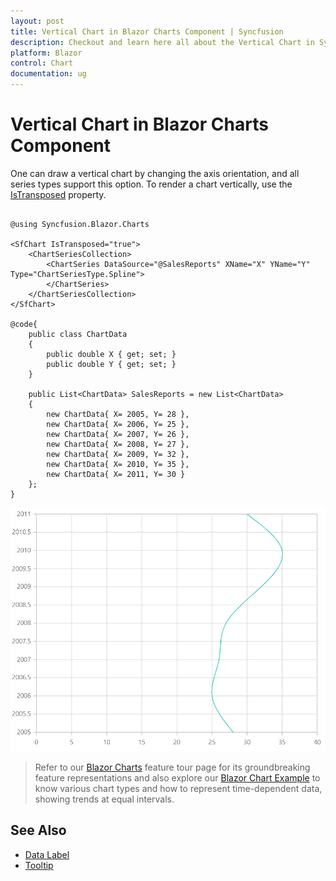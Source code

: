 ```yaml
---
layout: post
title: Vertical Chart in Blazor Charts Component | Syncfusion
description: Checkout and learn here all about the Vertical Chart in Syncfusion Blazor Charts component and much more.
platform: Blazor
control: Chart
documentation: ug
---
```


# Vertical Chart in Blazor Charts Component

One can draw a vertical chart by changing the axis orientation, and all series types support this option. To render a chart vertically, use the [IsTransposed](https://help.syncfusion.com/cr/blazor/Syncfusion.Blazor.Charts.SfChart.html#Syncfusion_Blazor_Charts_SfChart_IsTransposed) property.

```cshtml

@using Syncfusion.Blazor.Charts

<SfChart IsTransposed="true">
    <ChartSeriesCollection>
        <ChartSeries DataSource="@SalesReports" XName="X" YName="Y" Type="ChartSeriesType.Spline">
        </ChartSeries>
    </ChartSeriesCollection>
</SfChart>

@code{
    public class ChartData
    {
        public double X { get; set; }
        public double Y { get; set; }
    }

    public List<ChartData> SalesReports = new List<ChartData>
	{
        new ChartData{ X= 2005, Y= 28 },
        new ChartData{ X= 2006, Y= 25 },
        new ChartData{ X= 2007, Y= 26 },
        new ChartData{ X= 2008, Y= 27 },
        new ChartData{ X= 2009, Y= 32 },
        new ChartData{ X= 2010, Y= 35 },
        new ChartData{ X= 2011, Y= 30 }
    };
}

``` 

![Blazor Vertical Spline Chart](../images/othertypes/blazor-vertical-spline-chart.png)

> Refer to our [Blazor Charts](https://www.syncfusion.com/blazor-components/blazor-charts) feature tour page for its groundbreaking feature representations and also explore our [Blazor Chart Example](https://blazor.syncfusion.com/demos/chart/line?theme=bootstrap4) to know various chart types and how to represent time-dependent data, showing trends at equal intervals.

## See Also

* [Data Label](../data-labels)
* [Tooltip](../tool-tip)